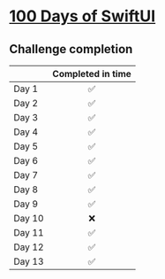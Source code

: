 # [100 Days of SwiftUI](https://www.hackingwithswift.com/100/swiftui)

## Challenge completion
|                 | Completed in time |
| --------------- | :------: |
| Day 1  |✅|
| Day 2  |✅|
| Day 3  |✅|
| Day 4  |✅|
| Day 5  |✅|
| Day 6  |✅|
| Day 7  |✅|
| Day 8  |✅|
| Day 9  |✅|
| Day 10 |❌|
| Day 11 |✅|
| Day 12 |✅|
| Day 13 |✅|

